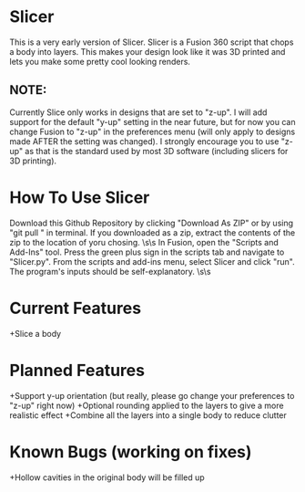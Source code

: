 # Slicer
This is a very early version of Slicer. Slicer is a Fusion 360 script that chops a body into layers. This makes your design look like it was 3D printed and lets you make some pretty cool looking renders.

## NOTE:
Currently Slice only works in designs that are set to "z-up". I will add support for the default "y-up" setting in the near future, but for now you can change Fusion to "z-up" in the preferences menu (will only apply to designs made AFTER the setting was changed). I strongly encourage you to use "z-up" as that is the standard used by most 3D software (including slicers for 3D printing).

# How To Use Slicer
Download this Github Repository by clicking "Download As ZIP" or by using "git pull <insert repository address>"  in terminal. If you downloaded as a zip, extract the contents of the zip to the location of yoru chosing. \s\s
In Fusion, open the "Scripts and Add-Ins" tool. Press the green plus sign in the scripts tab and navigate to "Slicer.py". From the scripts and add-ins menu, select Slicer and click "run". The program's inputs should be self-explanatory. \s\s

# Current Features
+Slice a body

# Planned Features
+Support y-up orientation (but really, please go change your preferences to "z-up" right now)
+Optional rounding applied to the layers to give a more realistic effect
+Combine all the layers into a single body to reduce clutter

# Known Bugs (working on fixes)
+Hollow cavities in the original body will be filled up
